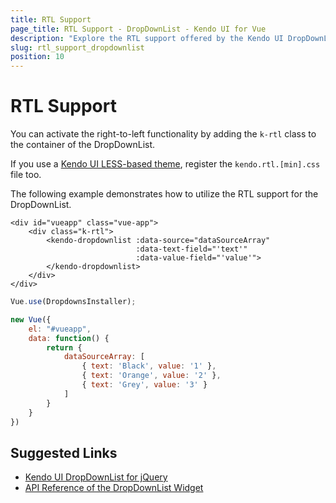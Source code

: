 ```yaml
---
title: RTL Support
page_title: RTL Support - DropDownList - Kendo UI for Vue
description: "Explore the RTL support offered by the Kendo UI DropDownList wrapper for Vue."
slug: rtl_support_dropdownlist
position: 10
---
```


# RTL Support

You can activate the right-to-left functionality by adding the `k-rtl` class to the container of the DropDownList.

If you use a [Kendo UI LESS-based theme](https://docs.telerik.com/kendo-ui/styles-and-layout/appearance-styling), register the `kendo.rtl.[min].css` file too.

The following example demonstrates how to utilize the RTL support for the DropDownList.

```html-preview
<div id="vueapp" class="vue-app">
    <div class="k-rtl">
        <kendo-dropdownlist :data-source="dataSourceArray"
                            :data-text-field="'text'"
                            :data-value-field="'value'">
        </kendo-dropdownlist>
    </div>
</div>
```
```js
Vue.use(DropdownsInstaller);

new Vue({
    el: "#vueapp",
    data: function() {
        return {
            dataSourceArray: [
                { text: 'Black', value: '1' },
                { text: 'Orange', value: '2' },
                { text: 'Grey', value: '3' }
            ]
        }
    }
})
```

## Suggested Links

* [Kendo UI DropDownList for jQuery](https://docs.telerik.com/kendo-ui/controls/editors/dropdownlist/overview)
* [API Reference of the DropDownList Widget](https://docs.telerik.com/kendo-ui/api/javascript/ui/dropdownlist)
